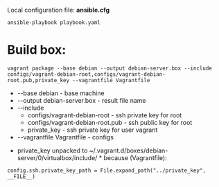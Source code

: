 Local configuration
file: **ansible.cfg**

```
ansible-playbook playbook.yaml
```

# Build box:
```
vagrant package --base debian --output debian-server.box --include configs/vagrant-debian-root,configs/vagrant-debian-root.pub,private_key --vagrantfile Vagrantfile
```

- --base debian - base machine
- --output debian-server.box - result file name
- --include
	- configs/vagrant-debian-root - ssh private key for root
	- configs/vagrant-debian-root.pub - ssh public key for root
	- private_key - ssh private key for user vagrant
- --vagrantfile Vagrantfile - configs

* private_key unpacked to ~/.vagrant.d/boxes/debian-server/0/virtualbox/include/ *
because (Vagrantfile):
```
config.ssh.private_key_path = File.expand_path("../private_key", __FILE__)
```
